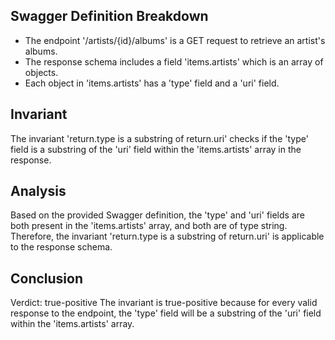 ## Swagger Definition Breakdown
- The endpoint '/artists/{id}/albums' is a GET request to retrieve an artist's albums.
- The response schema includes a field 'items.artists' which is an array of objects.
- Each object in 'items.artists' has a 'type' field and a 'uri' field.

## Invariant
The invariant 'return.type is a substring of return.uri' checks if the 'type' field is a substring of the 'uri' field within the 'items.artists' array in the response.

## Analysis
Based on the provided Swagger definition, the 'type' and 'uri' fields are both present in the 'items.artists' array, and both are of type string. Therefore, the invariant 'return.type is a substring of return.uri' is applicable to the response schema.

## Conclusion
Verdict: true-positive
The invariant is true-positive because for every valid response to the endpoint, the 'type' field will be a substring of the 'uri' field within the 'items.artists' array.
